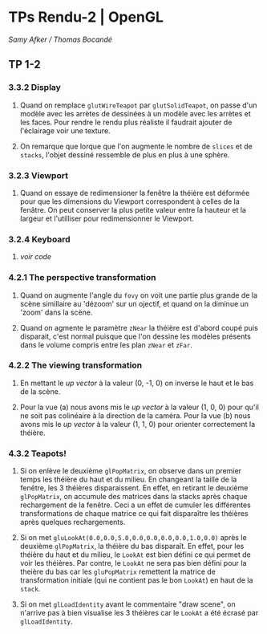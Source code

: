 # TPs Rendu-2 | OpenGL

_Samy Afker / Thomas Bocandé_

## TP 1-2

### 3.3.2 Display

1. Quand on remplace `glutWireTeapot` par `glutSolidTeapot`, on passe d'un modèle avec les arrètes de dessinées à un modèle avec les arrètes et les faces.
   Pour rendre le rendu plus réaliste il faudrait ajouter de l'éclairage voir une texture.

2. On remarque que lorque que l'on augmente le nombre de `slices` et de `stacks`, l'objet dessiné ressemble de plus en plus à une sphère.

### 3.2.3 Viewport

1. Quand on essaye de redimensioner la fenêtre la théière est déformée pour que les dimensions du Viewport correspondent à celles de la fenâtre.
   On peut conserver la plus petite valeur entre la hauteur et la largeur et l'utilliser pour redimensionner le Viewport.

### 3.2.4 Keyboard

1. _voir code_

### 4.2.1 The perspective transformation

1. Quand on augmente l'angle du `fovy` on voit une partie plus grande de la scène simillaire au 'dézoom' sur un ojectif, et quand on la diminue un 'zoom' dans la scène.

2. Quand on agmente le paramètre `zNear` la théière est d'abord coupé puis disparait, c'est normal puisque que l'on dessine les modèles présents dans le volume compris entre les plan `zNear` et `zFar`.

### 4.2.2 The viewing transformation

1. En mettant le _up vector_ à la valeur (0, -1, 0) on inverse le haut et le bas de la scène.

2. Pour la vue (a) nous avons mis le _up vector_ à la valeur (1, 0, 0) pour qu'il ne soit pas colinéaire à la direction de la caméra.
   Pour la vue (b) nous avons mis le _up vector_ à la valeur (1, 1, 0) pour orienter correctement la théière.

### 4.3.2 Teapots!

1. Si on enlève le deuxième `glPopMatrix`, on observe dans un premier temps les théière du haut et du milieu. En changeant la taille de la fenêtre, les 3 théières disparaissent. En effet, en retirant le deuxième `glPopMatrix`, on accumule des matrices dans la stacks après chaque rechargement de la fenêtre. Ceci a un effet de cumuler les différentes transformations de chaque matrice ce qui fait disparaître les théières après quelques rechargements.

2. Si on met `gluLookAt(0.0,0.0,5.0,0.0,0.0,0.0,0.0,1.0,0.0)` après le deuxième `glPopMatrix`, la théière du bas disparaît. En effet, pour les théière du haut et du milieu, le `LookAt` est bien défini ce qui permet de voir les théières. Par contre, le `LookAt` ne sera pas bien défini pour la theière du bas car les `gluPopMatrix` remettent la matrice de transformation initiale (qui ne contient pas le bon `LookAt`) en haut de la `stack`.

3. Si on met `glLoadIdentity` avant le commentaire "draw scene", on n'arrive pas à bien visualise les 3 théières car le `LookAt` a été écrasé par `glLoadIdentity`.
